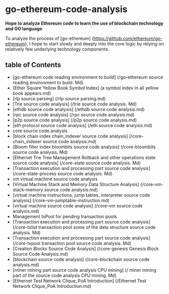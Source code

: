 # go-ethereum-code-analysis

**Hope to analyze Ethereum code to learn the use of blockchain technology and GO language**

To analyze the process of [go-ethereum] (https://github.com/ethereum/go-ethereum), I hope to start slowly and deeply into the core logic by relying on relatively few underlying technology components.

## table of Contents

- [go-ethereum code reading environment to build] (/go-ethereum source reading environment to build. Md)
- [Ether Square Yellow Book Symbol Index] (a symbol index in all yellow book appears.md)
- [rlp source parsing] (/rlp source parsing.md)
- [Trie source code analysis] (/trie source code analysis. Md)
- [ethdb source code analysis] (/ethdb source code analysis.md)
- [rpc source code analysis] (/rpc source code analysis.md)
- [p2p source code analysis] (/p2p source code analysis.md)
- [eth protocol source code analysis] (/eth source code analysis.md)
- core source code analysis
- [block chain index chain_indexer source code analysis] (/core-chain_indexer source code analysis.md)
- [Bloom filter index bloombits source code analysis] (/core-bloombits source code analysis. Md)
- [Ethernet Trie Tree Management Rollback and other operations state source code analysis] (/core-state source code analysis. Md)
- [Transaction execution and processing part source code analysis] (/core-state-process source code analysis. Md)
- vm virtual machine source code analysis
- [Virtual Machine Stack and Memory Data Structure Analysis] (/core-vm-stack-memory source code analysis.md)
- [virtual machine instructions, jump tables, interpreter source code analysis] (/core-vm-jumptable-instruction.md)
- [virtual machine source code analysis] (/core-vm source code analysis.md)
- Management txPool for pending transaction pools
- [Transaction execution and processing part source code analysis] (/core-txlist transaction pool some of the data structure source code analysis. Md)
- [Transaction execution and processing part source code analysis] (/core-txpool transaction pool source code analysis. Md)
- [Creation Blocks Source Code Analysis] (/core-genesis Genesis Block Source Code Analysis.md)
- [blockchain source code analysis] (/core-blockchain source code analysis.md)
- [miner mining part source code analysis CPU mining] (/ miner mining part of the source code analysis CPU mining. Md)
- [Ethernet Test Network Clique_PoA Introduction] (/Ethernet Test Network Clique_PoA Introduction.md)

